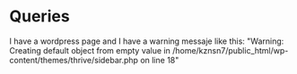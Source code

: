 # Queries
I have a wordpress page and I have a warning messaje like this: "Warning: Creating default object from empty value in /home/kznsn7/public_html/wp-content/themes/thrive/sidebar.php on line 18"
